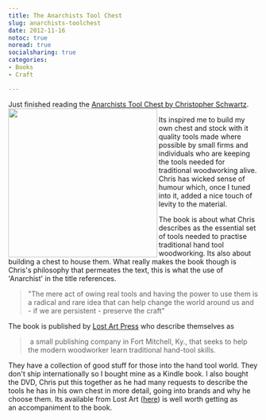 ```yaml
---
title: The Anarchists Tool Chest
slug: anarchists-toolchest
date: 2012-11-16
notoc: true
noread: true
socialsharing: true
categories: 
- Books
- Craft

---
```

Just finished reading the [Anarchists Tool Chest by Christopher Schwartz][lostartpress].
[<img src="https://williampickup.org/uploads/2014/02/ATC.jpg" alt="" width="" height="300" border="" align="left" />][lostartpress 2]

Its inspired me to build my own chest and stock with it quality tools made where possible by small firms and individuals who are keeping the tools needed for traditional woodworking alive. Chris has wicked sense of humour which, once I tuned into it, added a nice touch of levity to the material.

The book is about what Chris describes as the essential set of tools needed to practise traditional hand tool woodworking. Its also about building a chest to house them. What really makes the book though is Chris's philosophy that permeates the text, this is what the use of 'Anarchist' in the title references.

> "The mere act of owing real tools and having the power to use them is a radical and rare idea that can help change the world around us and - if we are persistent - preserve the craft"

The book is published by [Lost Art Press][lostartpress 3] who describe themselves as

> &#xa0;a small publishing company in Fort Mitchell, Ky., that seeks to help the modern woodworker learn traditional hand-tool skills.

They have a collection of good stuff for those into the hand tool world. They don't ship internationally so I bought mine as a Kindle book. I also bought the DVD, Chris put this together as he had many requests to describe the tools he has in his own chest in more detail, going&#xa0;into brands and why he choose them. Its available from Lost Art ([here][lostartpress 4]) is well worth getting as an&#xa0;accompaniment&#xa0;to&#xa0;the book.

[lostartpress]: http://lostartpress.com/collections/books/products/the-anarchists-tool-chest "The Anarchists Toolchest"
[lostartpress 2]: http://lostartpress.com/collections/books/products/the-anarchists-tool-chest "Link to book"
[lostartpress 3]: http://www.lostartpress.com/
[lostartpress 4]: http://www.lostartpress.com/Anarchist_Tool_Chest_p/dvd-atc-dw.htm
